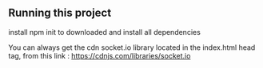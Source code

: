 ## Running this project

install npm init to downloaded and install all dependencies

You can always get the  cdn socket.io library located in the index.html head tag, from this link : https://cdnjs.com/libraries/socket.io
